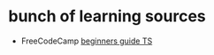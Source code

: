 # bunch of learning sources

- FreeCodeCamp [beginners guide TS](https://www.freecodecamp.org/news/learn-typescript-beginners-guide/)